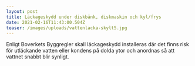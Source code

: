 ```yaml
---
layout: post
title: Läckageskydd under diskbänk, diskmaskin och kyl/frys
date: 2021-02-16T11:43:00.504Z
teaser: /images/uploads/vattenlacka-skylt5.jpg
---
```

Enligt Boverkets Byggregler skall läckageskydd installeras där det finns risk för utläckande vatten eller kondens på dolda ytor och anordnas så att vattnet snabbt blir synligt.